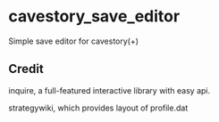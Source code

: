 # cavestory_save_editor

Simple save editor for cavestory(+)

## Credit

inquire, a full-featured interactive library with easy api.

strategywiki, which provides layout of profile.dat

